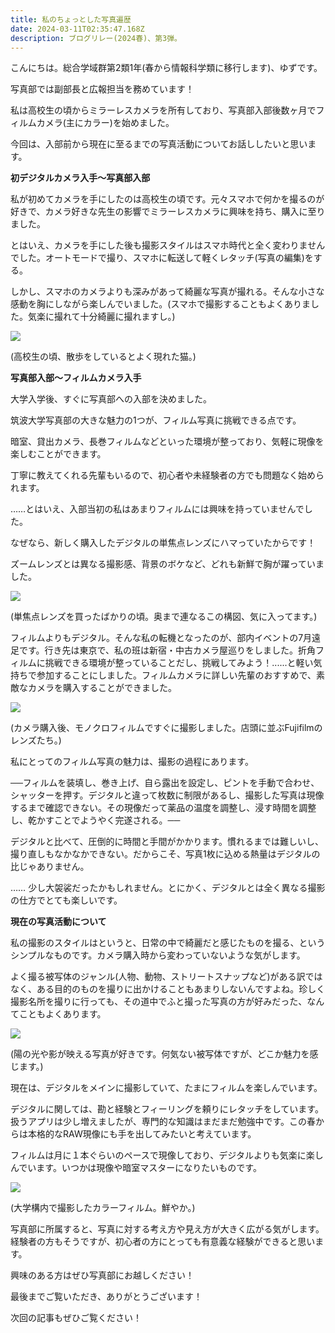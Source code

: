 ```yaml
---
title: 私のちょっとした写真遍歴
date: 2024-03-11T02:35:47.168Z
description: ブログリレー(2024春)、第3弾。
---
```

こんにちは。総合学域群第2類1年(春から情報科学類に移行します)、ゆずです。

写真部では副部長と広報担当を務めています！



私は高校生の頃からミラーレスカメラを所有しており、写真部入部後数ヶ月でフィルムカメラ(主にカラー)を始めました。

今回は、入部前から現在に至るまでの写真活動についてお話ししたいと思います。





**初デジタルカメラ入手～写真部入部**



私が初めてカメラを手にしたのは高校生の頃です。元々スマホで何かを撮るのが好きで、カメラ好きな先生の影響でミラーレスカメラに興味を持ち、購入に至りました。



とはいえ、カメラを手にした後も撮影スタイルはスマホ時代と全く変わりませんでした。オートモードで撮り、スマホに転送して軽くレタッチ(写真の編集)をする。

しかし、スマホのカメラよりも深みがあって綺麗な写真が撮れる。そんな小さな感動を胸にしながら楽しんでいました。(スマホで撮影することもよくありました。気楽に撮れて十分綺麗に撮れますし。)



![](/img/intro24_0301.jpg)

(高校生の頃、散歩をしているとよく現れた猫。)





**写真部入部～フィルムカメラ入手**



大学入学後、すぐに写真部への入部を決めました。



筑波大学写真部の大きな魅力の1つが、フィルム写真に挑戦できる点です。

暗室、貸出カメラ、長巻フィルムなどといった環境が整っており、気軽に現像を楽しむことができます。

丁寧に教えてくれる先輩もいるので、初心者や未経験者の方でも問題なく始められます。



……とはいえ、入部当初の私はあまりフィルムには興味を持っていませんでした。

なぜなら、新しく購入したデジタルの単焦点レンズにハマっていたからです！

ズームレンズとは異なる撮影感、背景のボケなど、どれも新鮮で胸が躍っていました。



![](/img/intro24_0302.jpeg)

(単焦点レンズを買ったばかりの頃。奥まで連なるこの構図、気に入ってます。)





フィルムよりもデジタル。そんな私の転機となったのが、部内イベントの7月遠足です。行き先は東京で、私の班は新宿・中古カメラ屋巡りをしました。折角フィルムに挑戦できる環境が整っていることだし、挑戦してみよう！......と軽い気持ちで参加することにしました。フィルムカメラに詳しい先輩のおすすめで、素敵なカメラを購入することができました。



![](/img/intro24_0303.jpg)

(カメラ購入後、モノクロフィルムですぐに撮影しました。店頭に並ぶFujifilmのレンズたち。)





私にとってのフィルム写真の魅力は、撮影の過程にあります。



──フィルムを装填し、巻き上げ、自ら露出を設定し、ピントを手動で合わせ、シャッターを押す。デジタルと違って枚数に制限があるし、撮影した写真は現像するまで確認できない。その現像だって薬品の温度を調整し、浸す時間を調整し、乾かすことでようやく完遂される。──



デジタルと比べて、圧倒的に時間と手間がかかります。慣れるまでは難しいし、撮り直しもなかなかできない。だからこそ、写真1枚に込める熱量はデジタルの比じゃありません。

…… 少し大袈裟だったかもしれません。とにかく、デジタルとは全く異なる撮影の仕方でとても楽しいです。





**現在の写真活動について**



私の撮影のスタイルはというと、日常の中で綺麗だと感じたものを撮る、というシンプルなものです。カメラ購入時から変わっていないような気がします。

よく撮る被写体のジャンル(人物、動物、ストリートスナップなど)がある訳ではなく、ある目的のものを撮りに出かけることもあまりしないんですよね。珍しく撮影名所を撮りに行っても、その道中でふと撮った写真の方が好みだった、なんてこともよくあります。





![](/img/intro24_0304.jpg)

(陽の光や影が映える写真が好きです。何気ない被写体ですが、どこか魅力を感じます。)





現在は、デジタルをメインに撮影していて、たまにフィルムを楽しんでいます。

デジタルに関しては、勘と経験とフィーリングを頼りにレタッチをしています。扱うアプリは少し増えましたが、専門的な知識はまだまだ勉強中です。この春からは本格的なRAW現像にも手を出してみたいと考えています。

フィルムは月に１本ぐらいのペースで現像しており、デジタルよりも気楽に楽しんでいます。いつかは現像や暗室マスターになりたいものです。





![](/img/intro24_0305.jpg)

(大学構内で撮影したカラーフィルム。鮮やか。)





写真部に所属すると、写真に対する考え方や見え方が大きく広がる気がします。経験者の方もそうですが、初心者の方にとっても有意義な経験ができると思います。

興味のある方はぜひ写真部にお越しください！



最後までご覧いただき、ありがとうございます！

次回の記事もぜひご覧ください！